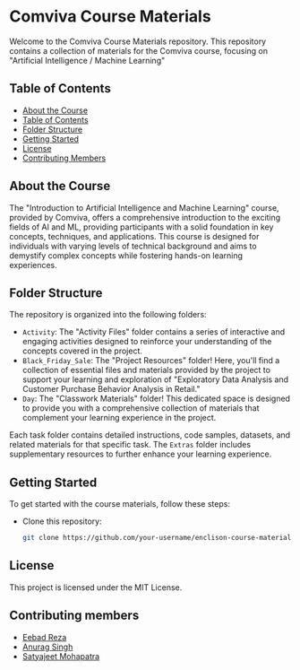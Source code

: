 # Comviva Course Materials

Welcome to the Comviva Course Materials repository. This repository contains a collection of materials for the Comviva course, focusing on "Artificial Intelligence / Machine Learning"

## Table of Contents

- [About the Course](#about-the-course)
- [Table of Contents](#table-of-contents)
- [Folder Structure](#folder-structure)
- [Getting Started](#getting-started)
- [License](#license)
- [Contributing Members](#contributing-members)

## About the Course

The "Introduction to Artificial Intelligence and Machine Learning" course, provided by Comviva, offers a comprehensive introduction to the exciting fields of AI and ML, providing participants with a solid foundation in key concepts, techniques, and applications. This course is designed for individuals with varying levels of technical background and aims to demystify complex concepts while fostering hands-on learning experiences.

## Folder Structure

The repository is organized into the following folders:

- `Activity`: The "Activity Files" folder contains a series of interactive and engaging activities designed to reinforce your understanding of the concepts covered in the project.
- `Black_Friday_Sale`: The "Project Resources" folder! Here, you'll find a collection of essential files and materials provided by the project to support your learning and exploration of "Exploratory Data Analysis and Customer Purchase Behavior Analysis in Retail."
- `Day`: The "Classwork Materials" folder! This dedicated space is designed to provide you with a comprehensive collection of materials that complement your learning experience in the project.

Each task folder contains detailed instructions, code samples, datasets, and related materials for that specific task. The `Extras` folder includes supplementary resources to further enhance your learning experience.

## Getting Started

To get started with the course materials, follow these steps:

- Clone this repository:

   ```bash
   git clone https://github.com/your-username/enclison-course-materials.git

## License

This project is licensed under the MIT License.

## Contributing members
- [Eebad Reza](https://github.com/eebadreza)
- [Anurag Singh](https://github.com/Anurag21102000)
- [Satyajeet Mohapatra](https://github.com/satya21-07)


